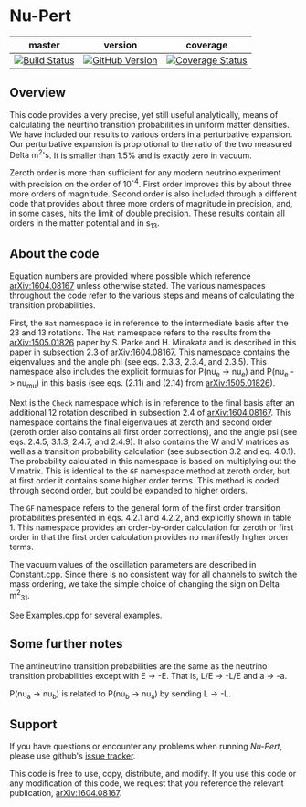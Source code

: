Nu-Pert
=

| master | version | coverage |
|:------:|:-------:|:--------:|
|[![Build Status](https://travis-ci.org/PeterDenton/Nu-Pert.svg?branch=master)](https://travis-ci.org/PeterDenton/Nu-Pert)|[![GitHub Version](https://badge.fury.io/gh/PeterDenton%2FNu-Pert.svg)](http://badge.fury.io/gh/PeterDenton%2FNu-Pert)|[![Coverage Status](https://coveralls.io/repos/github/PeterDenton/Nu-Pert/badge.svg?branch=master)](https://coveralls.io/github/PeterDenton/Nu-Pert?branch=master)|

## Overview
This code provides a very precise, yet still useful analytically, means of calculating the neurtino transition probabilities in uniform matter densities.
We have included our results to various orders in a perturbative expansion.
Our perturbative expansion is proprotional to the ratio of the two measured <nobr>Delta m<sup>2</sup>'s</nobr>.
It is smaller than 1.5% and is exactly zero in vacuum.

Zeroth order is more than sufficient for any modern neutrino experiment with precision on the order of 10<sup>-4</sup>.
First order improves this by about three more orders of magnitude.
Second order is also included through a different code that provides about three more orders of magnitude in precision, and, in some cases, hits the limit of double precision.
These results contain all orders in the matter potential and in s<sub>13</sub>.

## About the code
Equation numbers are provided where possible which reference [arXiv:1604.08167](https://arxiv.org/abs/1604.08167) unless otherwise stated.
The various namespaces throughout the code refer to the various steps and means of calculating the transition probabilities.

First, the `Hat` namespace is in reference to the intermediate basis after the 23 and 13 rotations.
The `Hat` namespace refers to the results from the [arXiv:1505.01826](https://arxiv.org/abs/1505.01826) paper by S. Parke and H. Minakata and is described in this paper in subsection 2.3 of [arXiv:1604.08167](https://arxiv.org/abs/1604.08167).
This namespace contains the eigenvalues and the angle phi (see eqs. 2.3.3, 2.3.4, and 2.3.5).
This namespace also includes the explicit formulas for P(nu<sub>e</sub> -&gt; nu<sub>e</sub>) and P(nu<sub>e</sub> -&gt; nu<sub>mu</sub>) in this basis (see eqs. (2.11) and (2.14) from [arXiv:1505.01826](https://arxiv.org/abs/1505.01826)).

Next is the `Check` namespace which is in reference to the final basis after an additional 12 rotation described in subsection 2.4 of [arXiv:1604.08167](https://arxiv.org/abs/1604.08167).
This namespace contains the final eigenvalues at zeroth and second order (zeroth order also contains all first order corrections), and the angle psi (see eqs. 2.4.5, 3.1.3, 2.4.7, and 2.4.9).
It also contains the W and V matrices as well as a transition probability calculation (see subsection 3.2 and eq. 4.0.1).
The probability calculated in this namespace is based on multiplying out the V matrix.
This is identical to the `GF` namespace method at zeroth order, but at first order it contains some higher order terms.
This method is coded through second order, but could be expanded to higher orders.

The `GF` namespace refers to the general form of the first order transition probabilities presented in eqs. 4.2.1 and 4.2.2, and explicitly shown in table 1.
This namespace provides an order-by-order calculation for zeroth or first order in that the first order calculation provides no manifestly higher order terms.

The vacuum values of the oscillation parameters are described in Constant.cpp.
Since there is no consistent way for all channels to switch the mass ordering, we take the simple choice of changing the sign on Delta m<sup>2</sup><sub>31</sub>.

See Examples.cpp for several examples.

## Some further notes
The antineutrino transition probabilities are the same as the neutrino transition probabilities except with E -&gt; -E.
That is, <nobr>L/E -&gt; -L/E</nobr> and a -&gt; -a.

P(nu<sub>a</sub> -&gt; nu<sub>b</sub>) is related to P(nu<sub>b</sub> -&gt; nu<sub>a</sub>) by sending L -&gt; -L.

## Support
If you have questions or encounter any problems when running *Nu-Pert*, please use github's [issue tracker](https://github.com/PeterDenton/Nu-Pert/issues).

This code is free to use, copy, distribute, and modify.
If you use this code or any modification of this code, we request that you reference the relevant publication, [arXiv:1604.08167](https://arxiv.org/abs/1604.08167).
